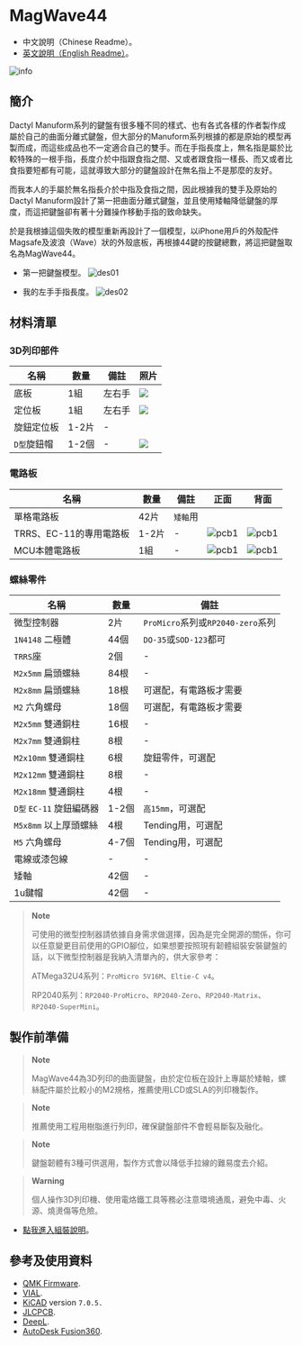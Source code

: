 # MagWave44

- 中文說明（Chinese Readme）。
- [英文說明（English Readme）](readme_en.md)。

![info](pics/info.jpg)

## 簡介

Dactyl Manuform系列的鍵盤有很多種不同的樣式、也有各式各樣的作者製作成屬於自己的曲面分離式鍵盤，但大部分的Manuform系列根據的都是原始的模型再製而成，而這些成品也不一定適合自己的雙手。而在手指長度上，無名指是屬於比較特殊的一根手指，長度介於中指跟食指之間、又或者跟食指一樣長、而又或者比食指要短都有可能，這就導致大部分的鍵盤設計在無名指上不是那麼的友好。

而我本人的手屬於無名指長介於中指及食指之間，因此根據我的雙手及原始的Dactyl Manuform設計了第一把曲面分離式鍵盤，並且使用矮軸降低鍵盤的厚度，而這把鍵盤卻有著十分難操作移動手指的致命缺失。

於是我根據這個失敗的模型重新再設計了一個模型，以iPhone用戶的外殼配件Magsafe及波浪（Wave）狀的外殼底板，再根據44鍵的按鍵總數，將這把鍵盤取名為MagWave44。

- 第一把鍵盤模型。
![des01](pics/d01.png)

- 我的左手手指長度。
![des02](pics/d02.jpg)


## 材料清單

### 3D列印部件

|名稱|數量|備註|照片|
|---|---|---|---|
|底板|1組|左右手|![](pics/g02.jpg)|
|定位板|1組|左右手|![](pics/g01.jpg)|
|旋鈕定位板|1-2片|-||
|`D型`旋鈕帽|1-2個|-|![](pics/g18.jpg)|

### 電路板

|名稱|數量|備註|正面|背面|
|---|---|---|---|---|
|單格電路板|42片|`矮軸`用|||
|TRRS、EC-11的專用電路板|1-2片|-|![pcb1](pics/otherpcb1.png)|![pcb1](pics/otherpcb2.png)|
|MCU本體電路板|1組|-|![pcb1](pics/mainpcb1.png)|![pcb1](pics/mainpcb2.png)|

### 螺絲零件

|名稱|數量|備註|
|---|---|---|
|微型控制器|2片|`ProMicro`系列或`RP2040-zero`系列|
|`1N4148` 二極體|44個|`DO-35`或`SOD-123`都可|
|`TRRS`座|2個|-|
|`M2x5mm` 扁頭螺絲|84根|-|
|`M2x8mm` 扁頭螺絲|18根|可選配，有電路板才需要|
|`M2` 六角螺母|18個|可選配，有電路板才需要|
|`M2x5mm` 雙通銅柱|16根|-|
|`M2x7mm` 雙通銅柱|8根|-|
|`M2x10mm` 雙通銅柱|6根|旋鈕零件，可選配|
|`M2x12mm` 雙通銅柱|8根|-|
|`M2x18mm` 雙通銅柱|4根|-|
|`D型` `EC-11` 旋鈕編碼器|1-2個|`高15mm`，可選配|
|`M5x8mm` 以上厚頭螺絲|4根|Tending用，可選配|
|`M5` 六角螺母|4-7個|Tending用，可選配|
|電線或漆包線|-|-|
|矮軸|42個|-|
|1u鍵帽|42個|-|

> **Note**
>
> 可使用的微型控制器請依據自身需求做選擇，因為是完全開源的關係，你可以任意變更目前使用的GPIO腳位，如果想要按照現有韌體組裝安裝鍵盤的話，以下微型控制器是我納入清單內的，供大家參考：
> 
> ATMega32U4系列：`ProMicro 5V16M`、`Eltie-C v4`。
> 
> RP2040系列：`RP2040-ProMicro`、`RP2040-Zero`、`RP2040-Matrix`、`RP2040-SuperMini`。

## 製作前準備

> **Note**
>
> MagWave44為3D列印的曲面鍵盤，由於定位板在設計上專屬於矮軸，螺絲配件屬於比較小的M2規格，推薦使用LCD或SLA的列印機製作。

> **Note**
>
> 推薦使用工程用樹脂進行列印，確保鍵盤部件不會輕易斷裂及融化。

> **Note**
>
> 鍵盤韌體有3種可供選用，製作方式會以降低手拉線的難易度去介紹。

> **Warning**
>
> 個人操作3D列印機、使用電烙鐵工具等務必注意環境通風，避免中毒、火源、燒燙傷等危險。

- [點我進入組裝說明](guide.md)。

## 參考及使用資料
- [QMK Firmware](https://qmk.fm/).
- [VIAL](https://get.vial.today/).
- [KiCAD](https://www.kicad.org/) version `7.0.5.`
- [JLCPCB](https://jlcpcb.com/).
- [DeepL](https://www.deepl.com/translator).
- [AutoDesk Fusion360](https://www.autodesk.com/products/fusion-360/free-trial).